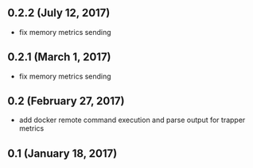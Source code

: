 ## 0.2.2 (July 12, 2017)

- fix memory metrics sending

## 0.2.1 (March 1, 2017)

- fix memory metrics sending

## 0.2 (February 27, 2017)

- add docker remote command execution and parse output for trapper metrics

## 0.1 (January 18, 2017)
